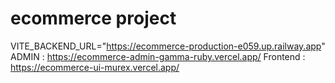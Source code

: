 # ecommerce project
<!-- Backend : https://ecommerce-backend-8czu.onrender.com -->
VITE_BACKEND_URL="https://ecommerce-production-e059.up.railway.app"
ADMIN : https://ecommerce-admin-gamma-ruby.vercel.app/
Frontend : https://ecommerce-ui-murex.vercel.app/    